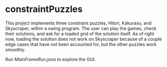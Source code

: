# constraintPuzzles

This project implements three constraint puzzles, Hitori, Kakurasu, and Skyscraper, within a swing program. The user can play the games, check their solutions, and ask for a loaded grid of the solution itself. As of right now, loading the solution does not work on Skyscraper because of a couple edge cases that have not been accounted for, but the other puzzles work smoothly.

Run *MainFrameRun.java* to explore the GUI.
